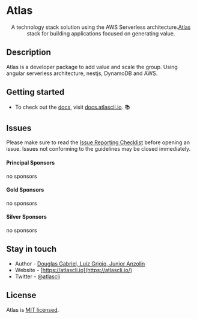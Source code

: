 # Atlas

<p align="center">A technology stack solution using the AWS Serverless architecture.<a href="https://atlascli.io" target="_blank">Atlas</a> stack for building applications focused on generating value.</p>

## Description

Atlas is a developer package to add value and scale the group. Using angular serverless architecture, nestjs, DynamoDB and AWS.

## Getting started

* To check out the [docs](https://docs.atlascli.com), visit [docs.atlascli.io](https://docs.atlascli.io). :books:

## Issues

Please make sure to read the [Issue Reporting Checklist](https://github.com/atlas-cli/atlas/blob/master/CONTRIBUTING.md#-submitting-an-issue) before opening an issue. Issues not conforming to the guidelines may be closed immediately.


#### Principal Sponsors

no sponsors

#### Gold Sponsors

no sponsors

#### Silver Sponsors

no sponsors

## Stay in touch

* Author - [Douglas Gabriel, Luiz Grigio, Junior Anzolin](douglasdm97@gmail.com)
* Website - [https://atlascli.io](https://atlascli.io/)
* Twitter - [@atlascli](https://twitter.com/atlascli)

## License

Atlas is [MIT licensed](LICENSE).
